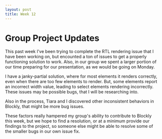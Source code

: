 ```yaml
---
layout: post
title: Week 12
---
```


# Group Project Updates

This past week I've been trying to complete the RTL rendering issue that I have been working on, but encounted a ton of issues to get a properly functioning solution to work. Also, in our group we spent a larger portion of our time preparing for our presentation, as we would be going on Monday.

I have a janky-partial solution, where for most elements it renders correctly, even when there are too few elements to render. But, some elements report an incorrect width value, leading to select elements rendering incorrectly. These issues may be possible bugs, that I will be researching into. 

Also in the process, Tiara and I discovered other inconsistent behaviors in Blockly, that might be more bug issues.

These factors really hampered my group's ability to contribute to Blockly this week, but we hope to find a resolution, or at a minimum provide our findings to the project, so someone else might be able to resolve some of the smaller bugs in our own issue fix.
